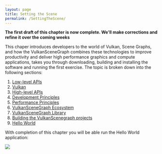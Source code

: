 ```yaml
---
layout: page
title: Setting the Scene
permalink: /SettingTheScene/
---
```


**The first draft of this chapter is now complete.  We'll make corrections and refine it over the coming weeks**

This chaper introduces developers to the world of Vulkan, Scene Graphs, and how the VulkanSceneGraph combines these technologies to improve productivity and deliver high performance graphics and compute applications, takes you through downloading, building and installing the software and running the first exercise. The topic is broken down into the following sections:

1. [Low-level APIs](LowLevelAPIs.md)
1. [Vulkan](Vulkan.md)
1. [High-level APIs](HighLevelAPIs.md)
1. [Development Principles](DevelopmentPrinciples.md)
1. [Performance Principles](PerformancePrinciples.md)
1. [VulkanSceneGraph Ecosystem](Ecosystem.md)
1. [VulkanSceneGraph Library](VulkanSceneGraphLibrary.md)
1. [Building the VulkanScenegraph projects](BuildingVulkanSceneGraph.md)
1. [Hello World](HelloWorld.md)

With completion of this chapter you will be able run the Hello World application:

![](../images/hello_world.png)
